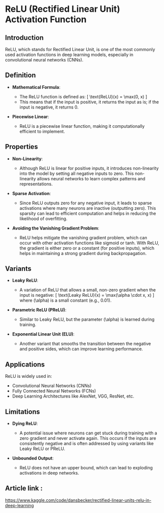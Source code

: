 # ReLU (Rectified Linear Unit) Activation Function

## Introduction
ReLU, which stands for Rectified Linear Unit, is one of the most commonly used activation functions in deep learning models, especially in convolutional neural networks (CNNs).

## Definition
- **Mathematical Formula**:
  - The ReLU function is defined as:
    \[
    \text{ReLU}(x) = \max(0, x)
    \]
  - This means that if the input is positive, it returns the input as is; if the input is negative, it returns 0.

- **Piecewise Linear**:
  - ReLU is a piecewise linear function, making it computationally efficient to implement.

## Properties
- **Non-Linearity**:
  - Although ReLU is linear for positive inputs, it introduces non-linearity into the model by setting all negative inputs to zero. This non-linearity allows neural networks to learn complex patterns and representations.

- **Sparse Activation**:
  - Since ReLU outputs zero for any negative input, it leads to sparse activations where many neurons are inactive (outputting zero). This sparsity can lead to efficient computation and helps in reducing the likelihood of overfitting.

- **Avoiding the Vanishing Gradient Problem**:
  - ReLU helps mitigate the vanishing gradient problem, which can occur with other activation functions like sigmoid or tanh. With ReLU, the gradient is either zero or a constant (for positive inputs), which helps in maintaining a strong gradient during backpropagation.

## Variants
- **Leaky ReLU**:
  - A variation of ReLU that allows a small, non-zero gradient when the input is negative:
    \[
    \text{Leaky ReLU}(x) = \max(\alpha \cdot x, x)
    \]
    where \(\alpha\) is a small constant (e.g., 0.01).

- **Parametric ReLU (PReLU)**:
  - Similar to Leaky ReLU, but the parameter \(\alpha\) is learned during training.

- **Exponential Linear Unit (ELU)**:
  - Another variant that smooths the transition between the negative and positive sides, which can improve learning performance.

## Applications
ReLU is widely used in:
- Convolutional Neural Networks (CNNs)
- Fully Connected Neural Networks (FCNs)
- Deep Learning Architectures like AlexNet, VGG, ResNet, etc.

## Limitations
- **Dying ReLU**:
  - A potential issue where neurons can get stuck during training with a zero gradient and never activate again. This occurs if the inputs are consistently negative and is often addressed by using variants like Leaky ReLU or PReLU.

- **Unbounded Output**:
  - ReLU does not have an upper bound, which can lead to exploding activations in deep networks.

## Article link :
https://www.kaggle.com/code/dansbecker/rectified-linear-units-relu-in-deep-learning
